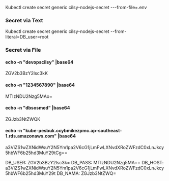 Kubectl create secret generic cilsy-nodejs-secret ---from-file=.env

### Secret via Text
Kubectl create secret generic cilsy-nodejs-secret --from-literal=DB_user=root

### Secret via File


#### echo -n "devopscilsy" |base64
ZGV2b3BzY2lsc3kK
#### echo -n "1234567890" |base64
MTIzNDU2Nzg5MAo=
#### echo -n "dbsosmed" |base64
ZGJzb3NtZWQK
#### echo -n "kube-pesbuk.ccybmikezpmc.ap-southeast-1.rds.amazonaws.com" |base64
a3ViZS1wZXNidWsuY2N5Ym1pa2V6cG1jLmFwLXNvdXRoZWFzdC0xLnJkcy5hbWF6b25hd3MuY29tCg==

   DB_USER: ZGV2b3BzY2lsc3k=
   DB_PASS: MTIzNDU2Nzg5MA==
   DB_HOST: a3ViZS1wZXNidWsuY2N5Ym1pa2V6cG1jLmFwLXNvdXRoZWFzdC0xLnJkcy5hbWF6b25hd3MuY29t
   DB_NAMA: ZGJzb3NtZWQ=


